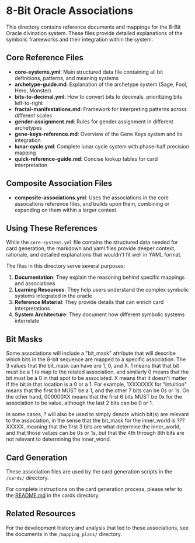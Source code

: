 # 8-Bit Oracle Associations

This directory contains reference documents and mappings for the 8-Bit Oracle divination system. These files provide detailed explanations of the symbolic frameworks and their integration within the system.

## Core Reference Files

- **core-systems.yml**: Main structured data file containing all bit definitions, patterns, and meaning systems
- **archetype-guide.md**: Explanation of the archetype system (Sage, Fool, Hero, Monster)
- **bits-to-decimal.yml**: How to convert bits to decimals, prioritizing bits left-to-right 
- **fractal-manifestations.md**: Framework for interpreting patterns across different scales
- **gender-assignment.md**: Rules for gender assignment in different archetypes
- **gene-keys-reference.md**: Overview of the Gene Keys system and its integration 
- **lunar-cycle.yml**: Complete lunar cycle system with phase-half precision mapping
- **quick-reference-guide.md**: Concise lookup tables for card interpretation

## Composite Association Files

- **composite-associations.yml**: Uses the associations in the core assocations reference files, and builds upon them, combining or expanding on them within a larger context.

## Using These References

While the `core-systems.yml` file contains the structured data needed for card generation, the markdown and yaml files provide deeper context, rationale, and detailed explanations that wouldn't fit well in YAML format.

The files in this directory serve several purposes:

1. **Documentation**: They explain the reasoning behind specific mappings and associations
2. **Learning Resources**: They help users understand the complex symbolic systems integrated in the oracle
3. **Reference Material**: They provide details that can enrich card interpretations
4. **System Architecture**: They document how different symbolic systems interrelate

## Bit Masks

Some associations will include a "bit_mask" attribute that will describe which bits in the 8-bit sequence are mapped to a specific association. The 3 values that the bit_mask can have are 1, 0, and X. 1 means that that bit must be a 1 to map to the related association, and similarly 0 means that the bit must be a 0 in that spot to be associated. X means that it doesn't matter if the bit in that location is a 0 or a 1. For example, 1XXXXXXX for "intuition" means that the first bit MUST be a 1, and the other 7 bits can be 0s or 1s. On the other hand, 000000XX means that the first 6 bits MUST be 0x for the association to be value, although the last 2 bits can be 0 or 1. 

In some cases, ? will also be used to simply denote which bit(s) are relevant to the association, in the sense that the bit_mask for the inner_world is ???XXXXX, meaning that the first 3 bits are what determine the inner_world, and that those values can be 0s or 1s, but that the 4th through 8th bits are not relevant to determining the inner_world.

## Card Generation

These association files are used by the card generation scripts in the `/cards/` directory.

For complete instructions on the card generation process, please refer to the [README.md](/cards/README.md) in the cards directory.

## Related Resources

For the development history and analysis that led to these associations, see the documents in the `/mapping_plans/` directory.